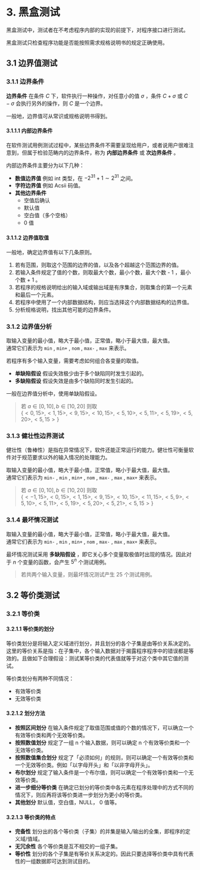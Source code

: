 # 3. 黑盒测试

黑盒测试中，测试者在不考虑程序内部的实现的前提下，对程序接口进行测试。  

黑盒测试只检查程序功能是否能按照需求规格说明书的规定正确使用。  

## 3.1 边界值测试

### 3.1.1 边界条件

**边界条件** 在条件 $C$ 下，软件执行一种操作，对任意小的值 $\sigma$ ，条件 $C+\sigma$ 或 $C-\sigma$ 会执行另外的操作，则 $C$ 是一个边界。  

一般地，边界值可从常识或规格说明书得到。  

#### 3.1.1.1 内部边界条件

在软件测试用例测试过程中，某些边界条件不需要呈现给用户，或者说用户很难注意到，但属于检验范畴内的边界条件，称为 **内部边界条件** 或 **次边界条件** 。  

内部边界条件主要分为以下几种：  

* **数值边界值** 例如 int 类型，在 $-2^{31}+1 \sim 2^{31}$ 之间。  
* **字符边界值** 例如 Acsii 码值。  
* **其他边界条件**  
  * 空值后确认  
  * 默认值  
  * 空白值（多个空格）  
  * 0 值  

#### 3.1.1.2 边界值取值

一般地，确定边界值有以下几条原则。  

1. 若有范围，则取这个范围的边界的值，以及各个超越这个范围边界的值。  
2. 若输入条件规定了值的个数，则取最大个数，最小个数，最大个数 - 1 ，最小个数 + 1 。  
3. 若程序的规格说明给出的输入域或输出域是有序集合，则取集合的第一个元素和最后一个元素。  
4. 若程序中使用了一个内部数据结构，则应当选择这个内部数据结构的边界值。  
5. 分析规格说明，找出其他可能的边界条件。  

### 3.1.2 边界值分析

取输入变量的最小值，略大于最小值，正常值，略小于最大值，最大值。  
通常它们表示为 ```min``` , ```min+``` , ```nom``` , ```max-``` , ```max``` 来表示。  

若程序有多个输入变量，需要考虑如何组合各变量的取值。  

* **单缺陷假设** 假设失效极少由于多个缺陷同时发生引起的。  
* **多缺陷假设** 假设失效是由多个缺陷同时发生引起的。  

一般在边界值分析中，使用单缺陷假设。  

> 若 $a \in [0 , 10],b \in [10 , 20]$ 则取  
> $\{<0,15> , <1,15> , <9,15> , <10,15> , <5,10> , <5,11> , <5,19> , <5,20> , <5,15>\}$

### 3.1.3 健壮性边界测试

健壮性（鲁棒性）是指在异常情况下，软件还能正常运行的能力。健壮性可衡量软件对于规范要求以外的输入情况的处理能力。  

取输入变量的最小值，略大于最小值，正常值，略小于最大值，最大值。  
通常它们表示为 ```min-``` , ```min``` , ```min+``` , ```nom``` , ```max-``` , ```max``` , ```max+``` 来表示。  

> 若 $a \in [0 , 10],b \in [10 , 20]$ 则取  
> $\{<-1,15> , <0,15> , <1,15> , <9,15> , <10,15> , <11,15> , <5,9> , <5,10> , <5,11> , <5,19> , <5,20> , <5,21> , <5,15>\}$

### 3.1.4 最坏情况测试

取输入变量的最小值，略大于最小值，正常值，略小于最大值，最大值。  
通常它们表示为 ```min-``` , ```min``` , ```min+``` , ```nom``` , ```max-``` , ```max``` , ```max+``` 来表示。  

最坏情况测试采用 **多缺陷假设** ，即它关心多个变量取极值时出现的情况。因此对于 $n$ 个变量的函数，会产生 $5^n$ 个测试用例。  

> 若共两个输入变量，则最坏情况测试产生 25 个测试用例。  

## 3.2 等价类测试

### 3.2.1 等价类

#### 3.2.1.1 等价类的划分

等价类划分是将输入定义域进行划分，并且划分的各个子集是由等价关系决定的。这里的等价关系是指：在子集中，各个输入数据对于揭露程序程序中的错误都是等效的。且做如下合理假设：测试某等价类的代表值就等于对这个类中其它值的测试。  

等价类划分有两种不同情况：  

* 有效等价类  
* 无效等价类

#### 3.2.1.2 划分方法

* **按照区间划分** 在输入条件规定了取值范围或值的个数的情况下，可以确立一个有效等价类和两个无效等价类。  
* **按照数值划分** 规定了一组 n 个输入数据，则可以确定 n 个有效等价类和一个无效等价类。  
* **按照数值集合划分** 规定了「必须如何」的规则，则可以确定一个有效等价类和一个无效等价类。例如「以字母开头」和「以非字母开头」。  
* **布尔划分** 规定了输入条件是一个布尔值，则可以确定一个有效等价类和一个无效等价类。  
* **进一步细分等价类** 在确定已划分的等价类中各元素在程序处理中的方式不同的情况下，则应再将该等价类进一步划分为更小的等价类。  
* **其他划分** 默认值，空白值，NULL， 0 值等。  

#### 3.2.1.3 等价类的特点

* **完备性** 划分出的各个等价类（子集）的并集是输入/输出的全集，即程序的定义域/值域。  
* **无冗余性** 各个等价类是互不相交的一组子集。  
* **等价性** 划分的各个子集是有等价关系决定的。因此只要选择等价类中具有代表性的一组数据即可达到测试目的。  
